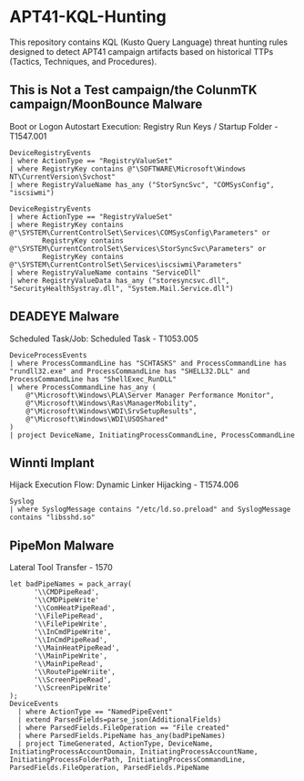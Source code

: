 # APT41-KQL-Hunting
This repository contains KQL (Kusto Query Language) threat hunting rules designed to detect APT41 campaign artifacts based on historical TTPs (Tactics, Techniques, and Procedures).

## This is Not a Test campaign/the ColunmTK campaign/MoonBounce Malware
Boot or Logon Autostart Execution: Registry Run Keys / Startup Folder - T1547.001
```
DeviceRegistryEvents
| where ActionType == "RegistryValueSet"
| where RegistryKey contains @"\SOFTWARE\Microsoft\Windows NT\CurrentVersion\Svchost"
| where RegistryValueName has_any ("StorSyncSvc", "COMSysConfig", "iscsiwmi")
```
```
DeviceRegistryEvents
| where ActionType == "RegistryValueSet"
| where RegistryKey contains @"\SYSTEM\CurrentControlSet\Services\COMSysConfig\Parameters" or
		RegistryKey contains @"\SYSTEM\CurrentControlSet\Services\StorSyncSvc\Parameters" or	
		RegistryKey contains @"\SYSTEM\CurrentControlSet\Services\iscsiwmi\Parameters"
| where RegistryValueName contains "ServiceDll"
| where RegistryValueData has_any ("storesyncsvc.dll", "SecurityHealthSystray.dll", "System.Mail.Service.dll")

```

## DEADEYE Malware
Scheduled Task/Job: Scheduled Task - T1053.005

```
DeviceProcessEvents
| where ProcessCommandLine has "SCHTASKS" and ProcessCommandLine has "rundll32.exe" and ProcessCommandLine has "SHELL32.DLL" and ProcessCommandLine has "ShellExec_RunDLL" 
| where ProcessCommandLine has_any (
    @"\Microsoft\Windows\PLA\Server Manager Performance Monitor",
    @"\Microsoft\Windows\Ras\ManagerMobility",
    @"\Microsoft\Windows\WDI\SrvSetupResults",
    @"\Microsoft\Windows\WDI\USOShared"
)
| project DeviceName, InitiatingProcessCommandLine, ProcessCommandLine

```

## Winnti Implant
Hijack Execution Flow: Dynamic Linker Hijacking - T1574.006
```
Syslog
| where SyslogMessage contains "/etc/ld.so.preload" and SyslogMessage contains "libsshd.so"

````

## PipeMon Malware
Lateral Tool Transfer - 1570
```
let badPipeNames = pack_array(                         
      '\\CMDPipeRead',                                     
      '\\CMDPipeWrite'                                   
      '\\ComHeatPipeRead',                                    
      '\\FilePipeRead',
      '\\FilePipeWrite',                                      
      '\\InCmdPipeWrite',                                    
      '\\InCmdPipeRead',                                   
      '\\MainHeatPipeRead',
      '\\MainPipeWrite',
      '\\MainPipeRead',                                
      '\\RoutePipeWriite',                                    
      '\\ScreenPipeRead',
      '\\ScreenPipeWrite'                                   
);
DeviceEvents
  | where ActionType == "NamedPipeEvent" 
  | extend ParsedFields=parse_json(AdditionalFields)
  | where ParsedFields.FileOperation == "File created"
  | where ParsedFields.PipeName has_any(badPipeNames)
  | project TimeGenerated, ActionType, DeviceName, InitiatingProcessAccountDomain, InitiatingProcessAccountName, InitiatingProcessFolderPath, InitiatingProcessCommandLine, ParsedFields.FileOperation, ParsedFields.PipeName

```


